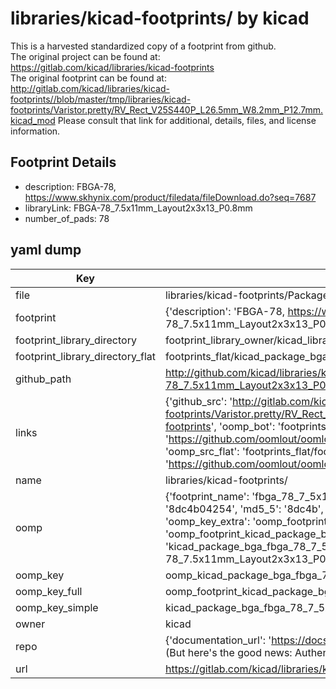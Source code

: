 # libraries/kicad-footprints/ by kicad  
This is a harvested standardized copy of a footprint from github.  
The original project can be found at:  
https://gitlab.com/kicad/libraries/kicad-footprints  
The original footprint can be found at:
http://gitlab.com/kicad/libraries/kicad-footprints//blob/master/tmp/libraries/kicad-footprints/Varistor.pretty/RV_Rect_V25S440P_L26.5mm_W8.2mm_P12.7mm.kicad_mod
Please consult that link for additional, details, files, and license information.  
## Footprint Details
* description: FBGA-78, https://www.skhynix.com/product/filedata/fileDownload.do?seq=7687  
* libraryLink: FBGA-78_7.5x11mm_Layout2x3x13_P0.8mm  
* number_of_pads: 78  
## yaml dump  
| Key | Value |  
| --- | --- |  
| file | libraries/kicad-footprints/Package_BGA.pretty/FBGA-78_7.5x11mm_Layout2x3x13_P0.8mm.kicad_mod |  
| footprint | {'description': 'FBGA-78, https://www.skhynix.com/product/filedata/fileDownload.do?seq=7687', 'libraryLink': 'FBGA-78_7.5x11mm_Layout2x3x13_P0.8mm', 'number_of_pads': 78} |  
| footprint_library_directory | footprint_library_owner/kicad_libraries/kicad-footprints/ |  
| footprint_library_directory_flat | footprints_flat/kicad_package_bga_fbga_78_7_5x11mm_layout2x3x13_p0_8mm/working |  
| github_path | http://github.com/kicad/libraries/kicad-footprints//blob/master/tmp/libraries/kicad-footprints/Package_BGA.pretty/FBGA-78_7.5x11mm_Layout2x3x13_P0.8mm.kicad_mod |  
| links | {'github_src': 'http://gitlab.com/kicad/libraries/kicad-footprints//blob/master/tmp/libraries/kicad-footprints/Varistor.pretty/RV_Rect_V25S440P_L26.5mm_W8.2mm_P12.7mm.kicad_mod', 'github_src_repo': 'https://gitlab.com/kicad/libraries/kicad-footprints', 'oomp_bot': 'footprints/kicad_package_bga_fbga_78_7_5x11mm_layout2x3x13_p0_8mm/working', 'oomp_bot_github': 'https://github.com/oomlout/oomlout_oomp_footprint_bot/tree/main/footprints/kicad_package_bga_fbga_78_7_5x11mm_layout2x3x13_p0_8mm/working', 'oomp_src_flat': 'footprints_flat/footprints_flat/kicad_package_bga_fbga_78_7_5x11mm_layout2x3x13_p0_8mm/working', 'oomp_src_flat_github': 'https://github.com/oomlout/oomlout_oomp_footprint_src/tree/main/footprints_flat/kicad_package_bga_fbga_78_7_5x11mm_layout2x3x13_p0_8mm/working'} |  
| name | libraries/kicad-footprints/ |  
| oomp | {'footprint_name': 'fbga_78_7_5x11mm_layout2x3x13_p0_8mm', 'library_name': 'package_bga', 'md5': '8dc4b04254092d2f534b0a5823e2b00f', 'md5_10': '8dc4b04254', 'md5_5': '8dc4b', 'md5_6': '8dc4b0', 'oomp_key': 'oomp_kicad_package_bga_fbga_78_7_5x11mm_layout2x3x13_p0_8mm', 'oomp_key_extra': 'oomp_footprint_kicad_package_bga_fbga_78_7_5x11mm_layout2x3x13_p0_8mm', 'oomp_key_full': 'oomp_footprint_kicad_package_bga_fbga_78_7_5x11mm_layout2x3x13_p0_8mm_8dc4b0', 'oomp_key_simple': 'kicad_package_bga_fbga_78_7_5x11mm_layout2x3x13_p0_8mm', 'original_filename': 'libraries/kicad-footprints/Package_BGA.pretty/FBGA-78_7.5x11mm_Layout2x3x13_P0.8mm.kicad_mod', 'owner_name': 'kicad'} |  
| oomp_key | oomp_kicad_package_bga_fbga_78_7_5x11mm_layout2x3x13_p0_8mm |  
| oomp_key_full | oomp_footprint_kicad_package_bga_fbga_78_7_5x11mm_layout2x3x13_p0_8mm |  
| oomp_key_simple | kicad_package_bga_fbga_78_7_5x11mm_layout2x3x13_p0_8mm |  
| owner | kicad |  
| repo | {'documentation_url': 'https://docs.github.com/rest/overview/resources-in-the-rest-api#rate-limiting', 'message': "API rate limit exceeded for 84.66.173.59. (But here's the good news: Authenticated requests get a higher rate limit. Check out the documentation for more details.)"} |  
| url | https://gitlab.com/kicad/libraries/kicad-footprints |  

